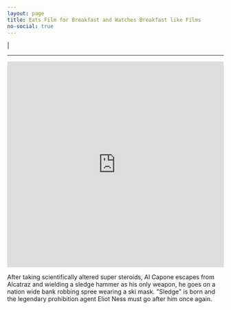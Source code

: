 ```yaml
---
layout: page
title: Eats Film for Breakfast and Watches Breakfast like Films
no-social: true
---
```


<div class="text-center">
  <span id="quote" class="text-center"></span>
  <span class="cursor">|</span>
</div>

---

<iframe src="https://player.vimeo.com/video/163629656" width="100%" height="480" frameborder="0" webkitallowfullscreen mozallowfullscreen allowfullscreen></iframe>

After taking scientifically altered super steroids, Al Capone escapes from Alcatraz and wielding a sledge hammer as his only weapon, he goes on a nation wide bank robbing spree wearing a ski mask. "Sledge" is born and the legendary prohibition agent Eliot Ness must go after him once again.

<script src="/js/quotes.js"></script>
<script src="/js/secret.js"></script>
